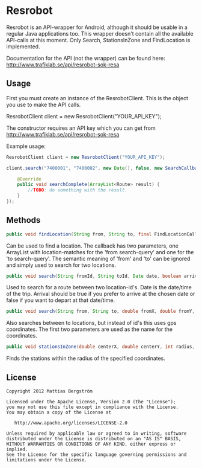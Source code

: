 Resrobot
========

Resrobot is an API-wrapper for Android, although it should be usable in a regular Java applications too. This wrapper doesn't contain all the available API-calls at this moment. Only Search, StationsInZone and FindLocation is implemented.

Documentation for the API (not the wrapper) can be found here: http://www.trafiklab.se/api/resrobot-sok-resa


Usage
-----

First you must create an instance of the ResrobotClient. This is the object you use to make the API calls. 

ResrobotClient client = new ResrobotClient("YOUR_API_KEY");

The constructor requires an API key which you can get from http://www.trafiklab.se/api/resrobot-sok-resa

Example usage:
```java
ResrobotClient client = new ResrobotClient("YOUR_API_KEY");

client.search("7400001", "7400002", new Date(), false, new SearchCallback() {

	@Override
	public void searchComplete(ArrayList<Route> result) {
		//TODO: do something with the result.
	}
});
```
Methods
-------
```java
public void findLocation(String from, String to, final FindLocationCallback callback);
```
Can be used to find a location. The callback has two parameters, one ArrayList with location-matches for the 'from search-query' and one for the 'to search-query'. The semantic meaning of 'from' and 'to' can be ignored and simply used to search for two locations. 
```java
public void search(String fromId, String toId, Date date, boolean arrival, final SearchCallback callback);
```
Used to search for a route between two location-id's. Date is the date/time of the trip. Arrival should be true if you prefer to arrive at the chosen date or false if you want to depart at that date/time.
```java
public void search(String from, String to, double fromX, double fromY, double toX, double toY, Date date, boolean arrival, SearchCallback callback);
```
Also searches between to locations, but instead of id's this uses gps coordinates. The first two parameters are used as the name for the coordinates.
```java
public void stationsInZone(double centerX, double centerY, int radius, final StationsInZoneCallback callback);
```
Finds the stations within the radius of the specified coordinates.

License
-------

    Copyright 2012 Mattias Bergström

    Licensed under the Apache License, Version 2.0 (the "License");
    you may not use this file except in compliance with the License.
    You may obtain a copy of the License at

       http://www.apache.org/licenses/LICENSE-2.0

    Unless required by applicable law or agreed to in writing, software
    distributed under the License is distributed on an "AS IS" BASIS,
    WITHOUT WARRANTIES OR CONDITIONS OF ANY KIND, either express or implied.
    See the License for the specific language governing permissions and
    limitations under the License.


